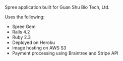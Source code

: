 Spree application built for Guan Shu Bio Tech, Ltd.

Uses the following: 

* Spree Gem
* Rails 4.2
* Ruby 2.3
* Deployed on Heroku
* Image hosting on AWS S3
* Payment processing using Braintree and Stripe API
